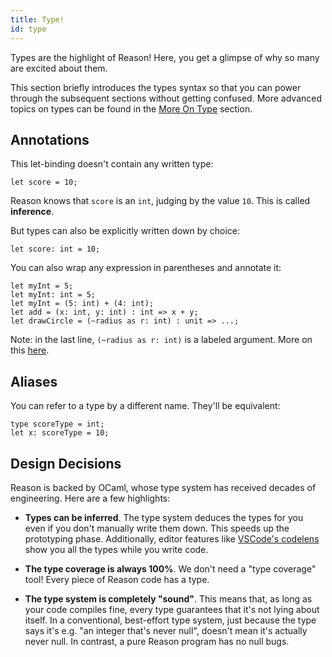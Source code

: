 ```yaml
---
title: Type!
id: type
---
```


Types are the highlight of Reason! Here, you get a glimpse of why so many are excited about them.

This section briefly introduces the types syntax so that you can power through the subsequent sections without getting confused. More advanced topics on types can be found in the [More On Type](more-on-type.md) section.

## Annotations

This let-binding doesn't contain any written type:

```reason
let score = 10;
```

Reason knows that `score` is an `int`, judging by the value `10`. This is called **inference**.

But types can also be explicitly written down by choice:

```reason
let score: int = 10;
```

You can also wrap any expression in parentheses and annotate it:

```reason
let myInt = 5;
let myInt: int = 5;
let myInt = (5: int) + (4: int);
let add = (x: int, y: int) : int => x + y;
let drawCircle = (~radius as r: int) : unit => ...;
```

Note: in the last line, `(~radius as r: int)` is a labeled argument. More on this [here](function.md).

## Aliases

You can refer to a type by a different name. They'll be equivalent:

```reason
type scoreType = int;
let x: scoreType = 10;
```

## Design Decisions

Reason is backed by OCaml, whose type system has received decades of engineering. Here are a few highlights:

- **Types can be inferred**. The type system deduces the types for you even if you don't manually write them down. This speeds up the prototyping phase. Additionally, editor features like [VSCode's codelens](https://github.com/reasonml-editor/vscode-reasonml) show you all the types while you write code.

- **The type coverage is always 100%**. We don't need a "type coverage" tool! Every piece of Reason code has a type.

- **The type system is completely "sound"**. This means that, as long as your code compiles fine, every type guarantees that it's not lying about itself. In a conventional, best-effort type system, just because the type says it's e.g. "an integer that's never null", doesn't mean it's actually never null. In contrast, a pure Reason program has no null bugs.
